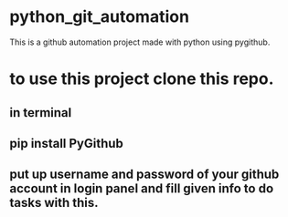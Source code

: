 # python_git_automation

This is a github automation project made with python using pygithub.

# to use this project clone this repo.
## in terminal
## pip install PyGithub
## put up username and password of your github account in login panel and fill given info to do tasks with this.
